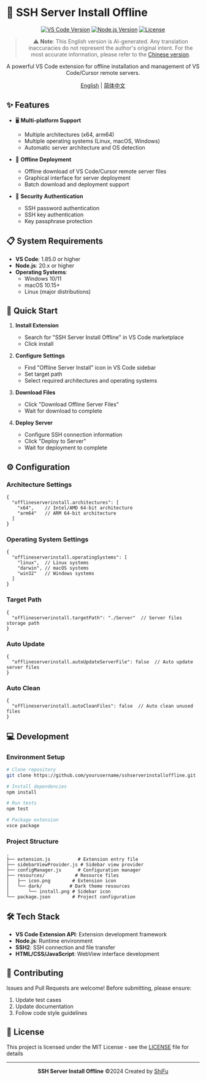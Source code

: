 # 🚀 SSH Server Install Offline

<div align="center">

[![VS Code Version](https://img.shields.io/badge/VS%20Code-1.85.0+-blue)](https://code.visualstudio.com/)
[![Node.js Version](https://img.shields.io/badge/Node.js-20.x-green)](https://nodejs.org/)
[![License](https://img.shields.io/badge/License-MIT-yellow.svg)](https://github.com/supshifu/offlineserverinstall/blob/main/LICENSE)

> ⚠️ **Note**: This English version is AI-generated. Any translation inaccuracies do not represent the author's original intent. For the most accurate information, please refer to the [Chinese version](./README.md).

A powerful VS Code extension for offline installation and management of VS Code/Cursor remote servers.

[English](./README.en.md) | [简体中文](./README.md)

</div>

## ✨ Features

- 🖥️ **Multi-platform Support**
  - Multiple architectures (x64, arm64)
  - Multiple operating systems (Linux, macOS, Windows)
  - Automatic server architecture and OS detection

- 🔄 **Offline Deployment**
  - Offline download of VS Code/Cursor remote server files
  - Graphical interface for server deployment
  - Batch download and deployment support

- 🔐 **Security Authentication**
  - SSH password authentication
  - SSH key authentication
  - Key passphrase protection

## 📋 System Requirements

- **VS Code**: 1.85.0 or higher
- **Node.js**: 20.x or higher
- **Operating Systems**:
  - Windows 10/11
  - macOS 10.15+
  - Linux (major distributions)

## 🚀 Quick Start

1. **Install Extension**
   - Search for "SSH Server Install Offline" in VS Code marketplace
   - Click install

2. **Configure Settings**
   - Find "Offline Server Install" icon in VS Code sidebar
   - Set target path
   - Select required architectures and operating systems

3. **Download Files**
   - Click "Download Offline Server Files"
   - Wait for download to complete

4. **Deploy Server**
   - Configure SSH connection information
   - Click "Deploy to Server"
   - Wait for deployment to complete

## ⚙️ Configuration

### Architecture Settings
```jsonc
{
  "offlineserverinstall.architectures": [
    "x64",    // Intel/AMD 64-bit architecture
    "arm64"   // ARM 64-bit architecture
  ]
}
```

### Operating System Settings
```jsonc
{
  "offlineserverinstall.operatingSystems": [
    "linux",  // Linux systems
    "darwin", // macOS systems
    "win32"   // Windows systems
  ]
}
```

### Target Path
```jsonc
{
  "offlineserverinstall.targetPath": "./Server"  // Server files storage path
}
```

### Auto Update
```jsonc
{
  "offlineserverinstall.autoUpdateServerFile": false  // Auto update server files
}
```

### Auto Clean
```jsonc
{
  "offlineserverinstall.autoCleanFiles": false  // Auto clean unused files
}
```

## 💻 Development

### Environment Setup
```bash
# Clone repository
git clone https://github.com/yourusername/sshserverinstalloffline.git

# Install dependencies
npm install

# Run tests
npm test

# Package extension
vsce package
```

### Project Structure
```
.
├── extension.js          # Extension entry file
├── sidebarViewProvider.js # Sidebar view provider
├── configManager.js      # Configuration manager
├── resources/           # Resource files
│   ├── icon.png        # Extension icon
│   └── dark/          # Dark theme resources
│       └── install.png # Sidebar icon
└── package.json        # Project configuration
```

## 🛠️ Tech Stack

- **VS Code Extension API**: Extension development framework
- **Node.js**: Runtime environment
- **SSH2**: SSH connection and file transfer
- **HTML/CSS/JavaScript**: WebView interface development

## 🤝 Contributing

Issues and Pull Requests are welcome! Before submitting, please ensure:

1. Update test cases
2. Update documentation
3. Follow code style guidelines

## 📄 License

This project is licensed under the MIT License - see the [LICENSE](https://github.com/supshifu/offlineserverinstall/blob/main/LICENSE) file for details

---

<div align="center">

**SSH Server Install Offline** ©2024 Created by [ShiFu](https://github.com/supshifu)

</div> 
